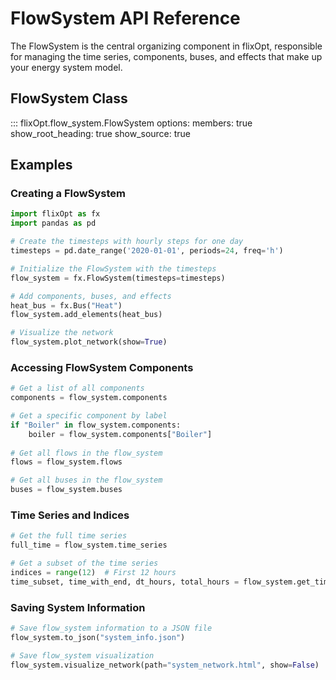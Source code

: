 # FlowSystem API Reference

The FlowSystem is the central organizing component in flixOpt, responsible for managing the time series, components, buses, and effects that make up your energy system model.

## FlowSystem Class

::: flixOpt.flow_system.FlowSystem
    options:
      members: true
      show_root_heading: true
      show_source: true

## Examples

### Creating a FlowSystem

```python
import flixOpt as fx
import pandas as pd

# Create the timesteps with hourly steps for one day
timesteps = pd.date_range('2020-01-01', periods=24, freq='h')

# Initialize the FlowSystem with the timesteps
flow_system = fx.FlowSystem(timesteps=timesteps)

# Add components, buses, and effects
heat_bus = fx.Bus("Heat")
flow_system.add_elements(heat_bus)

# Visualize the network
flow_system.plot_network(show=True)
```

### Accessing FlowSystem Components

```python
# Get a list of all components
components = flow_system.components

# Get a specific component by label
if "Boiler" in flow_system.components:
    boiler = flow_system.components["Boiler"]
    
# Get all flows in the flow_system
flows = flow_system.flows

# Get all buses in the flow_system
buses = flow_system.buses
```

### Time Series and Indices

```python
# Get the full time series
full_time = flow_system.time_series

# Get a subset of the time series
indices = range(12)  # First 12 hours
time_subset, time_with_end, dt_hours, total_hours = flow_system.get_time_data_from_indices(indices)
```

### Saving System Information

```python
# Save flow_system information to a JSON file
flow_system.to_json("system_info.json")

# Save flow_system visualization
flow_system.visualize_network(path="system_network.html", show=False)
```
